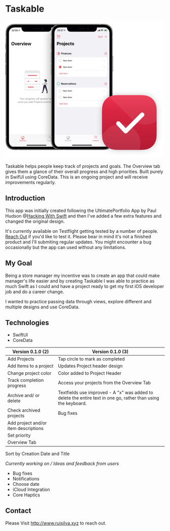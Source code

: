 # Taskable

![Taskable Preview](taskable-preview.jpg)

Taskable helps people keep track of projects and goals. The Overview tab gives them a glance of their overall progress and high priorities. Built purely in SwifUI using CoreData. This is an ongoing project and will receive improvements regularly. 



## Introduction

This app was initially created following the UltimatePortfolio App by Paul Hudson @[Hacking With Swift](https://www.hackingwithswift.com) and then I've added a few extra features and changed the original design.

It's currently available on Testflight getting tested by a number of people. [Reach Out]() if you'd like to test it. Please bear in mind it's not a finished product and I'll submiting regular updates. You might encounter a bug occasionally but the app can used without any limitations.


## My Goal

Being a store manager my incentive was to create an app that could make manager's life easier and by creating Taskable I was able to practice as much Swift as I could and have a project ready to get my first iOS developer job and do a career change. 

I wanted to practice passing data through views, explore different and multiple designs and use CoreData.

## Technologies

* SwiftUI
* CoreData

Version 0.1.0 (2) | Version 0.1.0 (3) 
------------ | -------------
Add Projects | Tap circle to mark as completed
Add Items to a project | Updates Project header design
Change project color | Color added to Project Header
Track completion progress | Access your projects from the Overview Tab
Archive and/ or delete | Textfields use improved -  A "x" was added to delete the entire text in one go, rather than using the keyboard. 
Check archived projects | Bug fixes
Add project and/or item descriptions |
Set priority |
Overview Tab |
Sort by Creation Date and Title

*Currently working on / Ideas and feedback from users*
* Bug fixes
* Notifications
* Choose date
* iCloud Integration
* Core Haptics

## Contact

Please Visit http://www.ruisilva.xyz to reach out.
